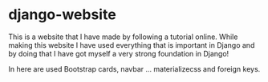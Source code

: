 # django-website
This is a website that I have made by following a tutorial online.
While making this website I have used everything that is important in Django and by doing that I have got myself a very strong foundation in Django!

In here are used Bootstrap cards, navbar ... materializecss and foreign keys.
